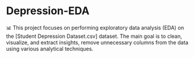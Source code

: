# Depression-EDA
📊 This project focuses on performing exploratory data analysis (EDA) on the [Student Depression Dataset.csv] dataset. The main goal is to clean, visualize, and extract insights, remove unnecessary columns from the data using various analytical techniques.
